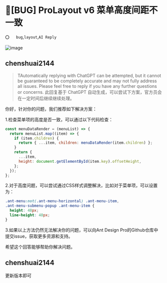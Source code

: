 # 🐛[BUG] ProLayout v6 菜单高度间距不一致

`⭕️   bug`,`layout`,`AI Reply`

![image](https://user-images.githubusercontent.com/3166799/185145000-1722d5a3-4c51-4e5d-80b9-1331a7e9a509.png)

## chenshuai2144

> TAutomatically replying with ChatGPT can be attempted, but it cannot be guaranteed to be completely accurate and may not fully address all issues. Please feel free to reply if you have any further questions or concerns.
> 此回复基于 ChatGPT 自动生成，可以尝试下方案，官方员会在一定时间后继续继续处理。

你好，针对你的问题，我们推荐如下解决方案：

1.检查菜单项的高度是否一致，可以通过以下代码检查：

```javascript
const menuDataRender = (menuList) => {
  return menuList.map((item) => {
    if (item.children) {
      return { ...item, children: menuDataRender(item.children) };
    }
    return {
      ...item,
      height: document.getElementById(item.key).offsetHeight,
    };
  });
};
```

2.对于高度问题，可以尝试通过CSS样式调整解决，比如对于菜单项，可以设置为：

```css
.ant-menu:not(.ant-menu-horizontal) .ant-menu-item,
.ant-menu-submenu-popup .ant-menu-item {
  height: 48px;
  line-height: 48px;
}
```

3.如果以上方法仍然无法解决你的问题，可以向Ant Design Pro的Github仓库中提交issue，获取更多资源和支持。

希望这个回答能够帮助你解决问题。

## chenshuai2144

更新版本即可
